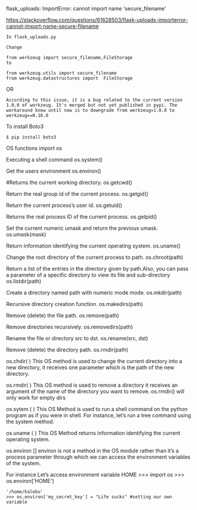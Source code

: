 flask_uploads: ImportError: cannot import name 'secure_filename'

https://stackoverflow.com/questions/61628503/flask-uploads-importerror-cannot-import-name-secure-filename

    In flask_uploads.py

    Change

    from werkzeug import secure_filename,FileStorage
    to

    from werkzeug.utils import secure_filename
    from werkzeug.datastructures import  FileStorage

OR 

    According to this issue, it is a bug related to the current version
    1.0.0 of workzeug. It's merged but not yet published in pypi. The
    workaround know until now is to downgrade from werkzeug=1.0.0 to
    werkzeug==0.16.0

<!-- --------------------------------------------------------------- -->

To install Boto3

    $ pip install boto3










<!-- --------------------------------------------------------------- -->
<!-- --------------------------------------------------------------- -->

OS functions
import os

Executing a shell command
os.system()    

Get the users environment 
os.environ()   

#Returns the current working directory.
os.getcwd()   

Return the real group id of the current process.
os.getgid()       

Return the current process’s user id.
os.getuid()    

Returns the real process ID of the current process.
os.getpid()     

Set the current numeric umask and return the previous umask.
os.umask(mask)   

Return information identifying the current operating system.
os.uname()     

Change the root directory of the current process to path.
os.chroot(path)   

Return a list of the entries in the directory given by path.Also, you can pass a parameter of a specific directory to view its file and sub-directory
os.listdir(path) 

Create a directory named path with numeric mode mode.
os.mkdir(path)    

Recursive directory creation function.
os.makedirs(path)  

Remove (delete) the file path.
os.remove(path)    

Remove directories recursively.
os.removedirs(path) 

Rename the file or directory src to dst.
os.rename(src, dst)  

Remove (delete) the directory path.
os.rmdir(path) 


os.chdir( )
This OS method is used to change the current directory into a new directory, it receives one parameter which is the path of the new directory.



os.rmdir( )
This OS method is used to remove a directory it receives an argument of the name of the directory you want to remove. os.rmdir() will only work for empty dirs

os.sytem ( )
This OS Method is used to run a shell command on the python program as if you were in shell. For instance, let’s run a tree command using the system method.

os.uname ( )
This OS Method returns information identifying the current operating system.




os.environ []
environ is not a method in the OS module rather than it’s a process parameter through which we can access the environment variables of the system.

For instance Let’s access environment variable HOME
    >>> import os
    >>> os.environ['HOME']
    
    '/home/kalebu'
    >>> os.environ['my_secret_key'] = "Life sucks" #setting our own variable